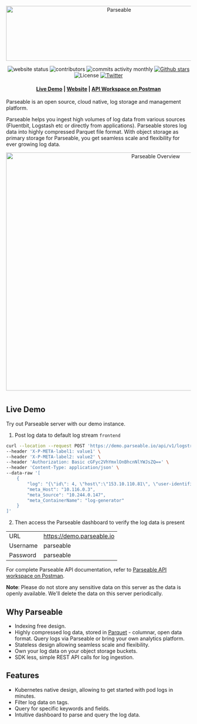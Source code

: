 <p align="center">
  <a href="https://www.parseable.io" target="_blank"><img src="https://raw.githubusercontent.com/parseablehq/docs/main/static/img/logo.svg" alt="Parseable" width="600" height="150" /></a>
</p>

<p align="center">
  <img src="https://img.shields.io/website?down_message=red&up_color=green&up_message=online&url=https%3A%2F%2Fwww.parseable.io" alt="website status">
  <img src="https://img.shields.io/github/contributors/parseablehq/parseable" alt="contributors">
  <img src="https://img.shields.io/github/commit-activity/m/parseablehq/parseable" alt="commits activity monthly">
  <a href="https://github.com/parseablehq/parseable/stargazers" target="_blank"><img src="https://img.shields.io/github/stars/parseablehq/parseable" alt="Github stars"></a>
  <img src="https://img.shields.io/github/license/parseablehq/parseable" alt="License">  
  <a href="https://twitter.com/parseableio" target="_blank"><img src="https://img.shields.io/twitter/follow/parseableio" alt="Twitter"></a>
</p>

<h4 align="center">
  <a href="https://demo.parseable.io" target="_blank">Live Demo</a> |
  <a href="https://www.parseable.io" target="_blank">Website</a> | 
  <a href="https://www.postman.com/parseable/workspace/parseable/overview" target="_blank">API Workspace on Postman</a>
</h4>

Parseable is an open source, cloud native, log storage and management platform. 

Parseable helps you ingest high volumes of log data from various sources (Fluentbit, Logstash etc or directly from applications). Parseable stores log data into highly compressed Parquet file format. With object storage as primary storage for Parseable, you get seamless scale and flexibility for ever growing log data.

<p align="center">
  <img src="https://github.com/parseablehq/docs/raw/main/static/img/overview.svg" alt="Parseable Overview" width="800" height="650" />
</p>

<h1></h1>

## Live Demo 

Try out Parseable server with our demo instance.

1. Post log data to default log stream `frontend`

```sh
curl --location --request POST 'https://demo.parseable.io/api/v1/logstream/frontend' \
--header 'X-P-META-label1: value1' \
--header 'X-P-META-label2: value2' \
--header 'Authorization: Basic cGFyc2VhYmxlOnBhcnNlYWJsZQ==' \
--header 'Content-Type: application/json' \
--data-raw '[
    {
        "log": "{\"id\": 4, \"host\":\"153.10.110.81\", \"user-identifier\":\"-\", \"datetime\":\"24/Jun/2022:14:12:15 +0000\", \"method\": \"GET\", \"request\": \"/virtual/drive\", \"protocol\":\"HTTP/2.0\", \"status\":500, \"bytes\":21969, \"referer\": \"http://www.seniordisintermediate.net/mesh/users\"}",
        "meta_Host": "10.116.0.3",
        "meta_Source": "10.244.0.147",
        "meta_ContainerName": "log-generator"
    }
]'
```

2. Then access the Parseable dashboard to verify the log data is present

<table>
<tr>
    <td>URL</td>
    <td><a href="https://demo.parseable.io" target="_blank">https://demo.parseable.io</a></td>
</tr>
<tr>
    <td>Username</td>
    <td>parseable</td>
</tr>
<tr>
    <td>Password</td>
    <td>parseable</td>
</tr>
</table>

For complete Parseable API documentation, refer to [Parseable API workspace on Postman](https://www.postman.com/parseable/workspace/parseable/overview).

**Note**: Please do not store any sensitive data on this server as the data is openly available. We'll delete the data on this server periodically.
## Why Parseable

* Indexing free design.
* Highly compressed log data, stored in [Parquet](https://parquet.apache.org) - columnar, open data format. Query logs via Parseable or bring your own analytics platform.
* Stateless design allowing seamless scale and flexibility.
* Own your log data on your object storage buckets.
* SDK less, simple REST API calls for log ingestion.

## Features

* Kubernetes native design, allowing to get started with pod logs in minutes.
* Filter log data on tags.
* Query for specific keywords and fields.
* Intuitive dashboard to parse and query the log data.
